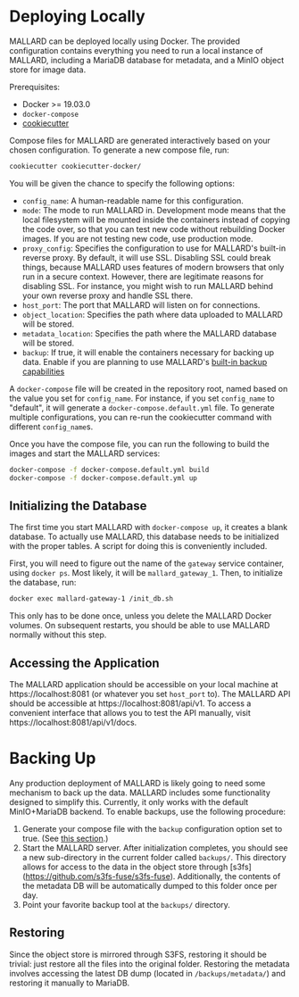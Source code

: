 # Deploying Locally

MALLARD can be deployed locally using Docker. The provided configuration
contains everything you need to run a local instance of MALLARD, including
a MariaDB database for metadata, and a MinIO object store for image data.

Prerequisites:
- Docker >= 19.03.0
- `docker-compose`
- [cookiecutter](https://cookiecutter.readthedocs.io/en/2.0.2/installation.html)

Compose files for MALLARD are generated interactively based on your chosen
configuration. To generate a new compose file, run:

```bash
cookiecutter cookiecutter-docker/
```

You will be given the chance to specify the following options:
- `config_name`: A human-readable name for this configuration.
- `mode`: The mode to run MALLARD in. Development mode means that the local
  filesystem will be mounted inside the containers instead of copying the
  code over, so that you can test new code without rebuilding Docker images.
  If you are not testing new code, use production mode.
- `proxy_config`: Specifies the configuration to use for MALLARD's built-in
  reverse proxy. By default, it will use SSL. Disabling SSL could break
  things, because MALLARD uses features of modern browsers that only run in
  a secure context. However, there are legitimate reasons for disabling SSL.
  For instance, you might wish to run MALLARD behind your own reverse proxy
  and handle SSL there.
- `host_port`: The port that MALLARD will listen on for connections.
- `object_location`: Specifies the path where data uploaded to MALLARD will
  be stored.
- `metadata_location`: Specifies the path where the MALLARD database will be
  stored.
- `backup`: If true, it will enable the containers necessary for backing up
  data. Enable if you are planning to use MALLARD's [built-in backup
  capabilities](#backing-up)

A `docker-compose` file will be created in the repository root, named based
on the value you set for `config_name`. For instance, if you set
`config_name` to "default", it will generate a `docker-compose.default.yml`
file. To generate multiple configurations, you can re-run the cookiecutter
command with different `config_name`s.

Once you have the compose file, you can run the following to build the
images and start the MALLARD services:
```bash
docker-compose -f docker-compose.default.yml build
docker-compose -f docker-compose.default.yml up
```

## Initializing the Database

The first time you start MALLARD with `docker-compose up`, it creates a blank
database. To actually use MALLARD, this database needs to be initialized with
the proper tables. A script for doing this is conveniently included.

First, you will need to figure out the name of the `gateway` service container,
using `docker ps`. Most likely, it will be `mallard_gateway_1`. Then, to initialize
the database, run:
```bash
docker exec mallard-gateway-1 /init_db.sh
```

This only has to be done once, unless you delete the MALLARD Docker volumes. On
subsequent restarts, you should be able to use MALLARD normally without this step.

## Accessing the Application

The MALLARD application should be accessible on your local machine at
https://localhost:8081 (or whatever you set `host_port` to). The MALLARD API
should be accessible at https://localhost:8081/api/v1. To access a convenient
interface that allows you to test the API manually, visit
https://localhost:8081/api/v1/docs.

# Backing Up

Any production deployment of MALLARD is likely going to need some mechanism
to back up the data. MALLARD includes some functionality designed to
simplify this. Currently, it only works with the default MinIO+MariaDB
backend. To enable backups, use the following procedure:

1. Generate your compose file with the `backup` configuration option set to
   true. (See [this section](#deploying-locally).)
1. Start the MALLARD server. After initialization completes, you should see
   a new sub-directory in the current folder called `backups/`. This
   directory allows for access to the data in the object store through [s3fs]
   (https://github.com/s3fs-fuse/s3fs-fuse). Additionally, the contents of
   the metadata DB will be automatically dumped to this folder once per day.
1. Point your favorite backup tool at the `backups/` directory.

## Restoring

Since the object store is mirrored through S3FS, restoring it should be
trivial: just restore all the files into the original folder. Restoring
the metadata involves accessing the latest DB dump (located in
`/backups/metadata/`) and restoring it manually to MariaDB.
